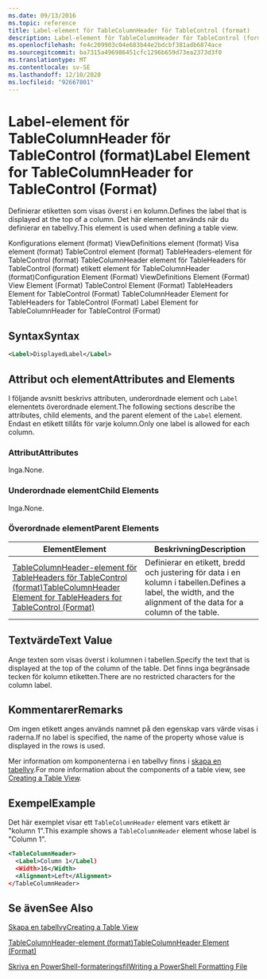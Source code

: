 ```yaml
---
ms.date: 09/13/2016
ms.topic: reference
title: Label-element för TableColumnHeader för TableControl (format)
description: Label-element för TableColumnHeader för TableControl (format)
ms.openlocfilehash: fe4c209903c04e683b44e2bdcbf381adb6874ace
ms.sourcegitcommit: ba7315a496986451cfc1296b659d73ea2373d3f0
ms.translationtype: MT
ms.contentlocale: sv-SE
ms.lasthandoff: 12/10/2020
ms.locfileid: "92667801"
---
```

# <a name="label-element-for-tablecolumnheader-for-tablecontrol-format"></a><span data-ttu-id="02a75-103">Label-element för TableColumnHeader för TableControl (format)</span><span class="sxs-lookup"><span data-stu-id="02a75-103">Label Element for TableColumnHeader for TableControl (Format)</span></span>

<span data-ttu-id="02a75-104">Definierar etiketten som visas överst i en kolumn.</span><span class="sxs-lookup"><span data-stu-id="02a75-104">Defines the label that is displayed at the top of a column.</span></span> <span data-ttu-id="02a75-105">Det här elementet används när du definierar en tabellvy.</span><span class="sxs-lookup"><span data-stu-id="02a75-105">This element is used when defining a table view.</span></span>

<span data-ttu-id="02a75-106">Konfigurations element (format) ViewDefinitions element (format) Visa element (format) TableControl element (format) TableHeaders-element för TableControl (format) TableColumnHeader element för TableHeaders för TableControl (format) etikett element för TableColumnHeader (format)</span><span class="sxs-lookup"><span data-stu-id="02a75-106">Configuration Element (Format) ViewDefinitions Element (Format) View Element (Format) TableControl Element (Format) TableHeaders Element for TableControl (Format) TableColumnHeader Element for TableHeaders for TableControl (Format) Label Element  for TableColumnHeader for TableControl (Format)</span></span>

## <a name="syntax"></a><span data-ttu-id="02a75-107">Syntax</span><span class="sxs-lookup"><span data-stu-id="02a75-107">Syntax</span></span>

```xml
<Label>DisplayedLabel</Label>

```

## <a name="attributes-and-elements"></a><span data-ttu-id="02a75-108">Attribut och element</span><span class="sxs-lookup"><span data-stu-id="02a75-108">Attributes and Elements</span></span>

<span data-ttu-id="02a75-109">I följande avsnitt beskrivs attributen, underordnade element och `Label` elementets överordnade element.</span><span class="sxs-lookup"><span data-stu-id="02a75-109">The following sections describe the attributes, child elements, and the parent element of the `Label` element.</span></span> <span data-ttu-id="02a75-110">Endast en etikett tillåts för varje kolumn.</span><span class="sxs-lookup"><span data-stu-id="02a75-110">Only one label is allowed for each column.</span></span>

### <a name="attributes"></a><span data-ttu-id="02a75-111">Attribut</span><span class="sxs-lookup"><span data-stu-id="02a75-111">Attributes</span></span>

<span data-ttu-id="02a75-112">Inga.</span><span class="sxs-lookup"><span data-stu-id="02a75-112">None.</span></span>

### <a name="child-elements"></a><span data-ttu-id="02a75-113">Underordnade element</span><span class="sxs-lookup"><span data-stu-id="02a75-113">Child Elements</span></span>

<span data-ttu-id="02a75-114">Inga.</span><span class="sxs-lookup"><span data-stu-id="02a75-114">None.</span></span>

### <a name="parent-elements"></a><span data-ttu-id="02a75-115">Överordnade element</span><span class="sxs-lookup"><span data-stu-id="02a75-115">Parent Elements</span></span>

|<span data-ttu-id="02a75-116">Element</span><span class="sxs-lookup"><span data-stu-id="02a75-116">Element</span></span>|<span data-ttu-id="02a75-117">Beskrivning</span><span class="sxs-lookup"><span data-stu-id="02a75-117">Description</span></span>|
|-------------|-----------------|
|[<span data-ttu-id="02a75-118">TableColumnHeader-element för TableHeaders för TableControl (format)</span><span class="sxs-lookup"><span data-stu-id="02a75-118">TableColumnHeader Element for TableHeaders for TableControl  (Format)</span></span>](./tablecolumnheader-element-format.md)|<span data-ttu-id="02a75-119">Definierar en etikett, bredd och justering för data i en kolumn i tabellen.</span><span class="sxs-lookup"><span data-stu-id="02a75-119">Defines a label, the width, and the alignment of the data for a column of the table.</span></span>|

## <a name="text-value"></a><span data-ttu-id="02a75-120">Textvärde</span><span class="sxs-lookup"><span data-stu-id="02a75-120">Text Value</span></span>

<span data-ttu-id="02a75-121">Ange texten som visas överst i kolumnen i tabellen.</span><span class="sxs-lookup"><span data-stu-id="02a75-121">Specify the text that is displayed at the top of the column of the table.</span></span> <span data-ttu-id="02a75-122">Det finns inga begränsade tecken för kolumn etiketten.</span><span class="sxs-lookup"><span data-stu-id="02a75-122">There are no restricted characters for the column label.</span></span>

## <a name="remarks"></a><span data-ttu-id="02a75-123">Kommentarer</span><span class="sxs-lookup"><span data-stu-id="02a75-123">Remarks</span></span>

<span data-ttu-id="02a75-124">Om ingen etikett anges används namnet på den egenskap vars värde visas i raderna.</span><span class="sxs-lookup"><span data-stu-id="02a75-124">If no label is specified, the name of the property whose value is displayed in the rows is used.</span></span>

<span data-ttu-id="02a75-125">Mer information om komponenterna i en tabellvy finns i [skapa en tabellvy](./creating-a-table-view.md).</span><span class="sxs-lookup"><span data-stu-id="02a75-125">For more information about the components of a table view, see [Creating a Table View](./creating-a-table-view.md).</span></span>

## <a name="example"></a><span data-ttu-id="02a75-126">Exempel</span><span class="sxs-lookup"><span data-stu-id="02a75-126">Example</span></span>

<span data-ttu-id="02a75-127">Det här exemplet visar ett `TableColumnHeader` element vars etikett är "kolumn 1".</span><span class="sxs-lookup"><span data-stu-id="02a75-127">This example shows a `TableColumnHeader` element whose label is "Column 1".</span></span>

```xml
<TableColumnHeader>
  <Label>Column 1</Label)
  <Width>16</Width>
  <Alignment>Left</Alignment>
</TableColumnHeader>
```

## <a name="see-also"></a><span data-ttu-id="02a75-128">Se även</span><span class="sxs-lookup"><span data-stu-id="02a75-128">See Also</span></span>

[<span data-ttu-id="02a75-129">Skapa en tabellvy</span><span class="sxs-lookup"><span data-stu-id="02a75-129">Creating a Table View</span></span>](./creating-a-table-view.md)

[<span data-ttu-id="02a75-130">TableColumnHeader-element (format)</span><span class="sxs-lookup"><span data-stu-id="02a75-130">TableColumnHeader Element (Format)</span></span>](./tablecolumnheader-element-format.md)

[<span data-ttu-id="02a75-131">Skriva en PowerShell-formateringsfil</span><span class="sxs-lookup"><span data-stu-id="02a75-131">Writing a PowerShell Formatting File</span></span>](./writing-a-powershell-formatting-file.md)
